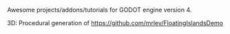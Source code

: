 Awesome projects/addons/tutorials for GODOT engine version 4.

3D:
Procedural generation of 
https://github.com/mrlev/FloatingIslandsDemo
